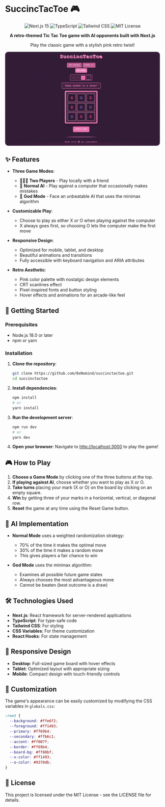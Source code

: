 # SuccincTacToe 🎮

<div align="center">
  <img src="https://img.shields.io/badge/Next.js-15-black?style=for-the-badge&logo=next.js" alt="Next.js 15" />
  <img src="https://img.shields.io/badge/TypeScript-blue?style=for-the-badge&logo=typescript" alt="TypeScript" />
  <img src="https://img.shields.io/badge/Tailwind_CSS-38B2AC?style=for-the-badge&logo=tailwind-css" alt="Tailwind CSS" />
  <img src="https://img.shields.io/badge/License-MIT-yellow?style=for-the-badge" alt="MIT License" />
</div>

<div align="center">
  <p><strong>A retro-themed Tic Tac Toe game with AI opponents built with Next.js</strong></p>
  <p>Play the classic game with a stylish pink retro twist!</p>
</div>

<p align="center">
  <img src="./public/images/game-screenshot.png" alt="SuccincTacToe Game Screenshot" style="border-radius: 10px; max-width: 100%;" />
</p>

## ✨ Features

- **Three Game Modes**:
  - 🧑‍🤝‍🧑 **Two Players** - Play locally with a friend
  - 🤖 **Normal AI** - Play against a computer that occasionally makes mistakes
  - 👾 **God Mode** - Face an unbeatable AI that uses the minimax algorithm

- **Customizable Play**:
  - Choose to play as either X or O when playing against the computer
  - X always goes first, so choosing O lets the computer make the first move

- **Responsive Design**:
  - Optimized for mobile, tablet, and desktop
  - Beautiful animations and transitions
  - Fully accessible with keyboard navigation and ARIA attributes

- **Retro Aesthetic**:
  - Pink color palette with nostalgic design elements
  - CRT scanlines effect
  - Pixel-inspired fonts and button styling
  - Hover effects and animations for an arcade-like feel

## 🚀 Getting Started

### Prerequisites

- Node.js 18.0 or later
- npm or yarn

### Installation

1. **Clone the repository**:
   ```bash
   git clone https://github.com/0xNomind/succinctactoe.git
   cd succinctactoe
   ```

2. **Install dependencies**:
   ```bash
   npm install
   # or
   yarn install
   ```

3. **Run the development server**:
   ```bash
   npm run dev
   # or
   yarn dev
   ```

4. **Open your browser**:
   Navigate to [http://localhost:3000](http://localhost:3000) to play the game!

## 🎮 How to Play

1. **Choose a Game Mode** by clicking one of the three buttons at the top.
2. **If playing against AI**, choose whether you want to play as X or O.
3. **Take turns** placing your mark (X or O) on the board by clicking on an empty square.
4. **Win** by getting three of your marks in a horizontal, vertical, or diagonal row.
5. **Reset** the game at any time using the Reset Game button.

## 🧠 AI Implementation

- **Normal Mode** uses a weighted randomization strategy:
  - 70% of the time it makes the optimal move
  - 30% of the time it makes a random move
  - This gives players a fair chance to win

- **God Mode** uses the minimax algorithm:
  - Examines all possible future game states
  - Always chooses the most advantageous move
  - Cannot be beaten (best outcome is a draw)

## 🛠️ Technologies Used

- **Next.js**: React framework for server-rendered applications
- **TypeScript**: For type-safe code
- **Tailwind CSS**: For styling
- **CSS Variables**: For theme customization
- **React Hooks**: For state management

## 📱 Responsive Design

- **Desktop**: Full-sized game board with hover effects
- **Tablet**: Optimized layout with appropriate sizing
- **Mobile**: Compact design with touch-friendly controls

## 🎨 Customization

The game's appearance can be easily customized by modifying the CSS variables in `globals.css`:

```css
:root {
  --background: #ffe6f2;
  --foreground: #ff1493;
  --primary: #ff69b4;
  --secondary: #ffb6c1;
  --accent: #ff007f;
  --border: #ff69b4;
  --board-bg: #ff80bf;
  --x-color: #ff1493;
  --o-color: #9370db;
}
```

## 📝 License

This project is licensed under the MIT License - see the LICENSE file for details.
